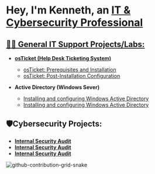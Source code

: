 <h1> Hey, I'm Kenneth, an <a href="https://www.linkedin.com/in/kenneth-stewart-479ba6182/"> IT & Cybersecurity Professional </h1>
  
 ## 👨‍💻 General IT Support Projects/Labs:

- <b>osTicket (Help Desk Ticketing System)</b>
  - [osTicket: Prerequisites and Installation](https://github.com/SenseiK954/osticketing-prereqs)
  - [osTicket: Post-Installation Configuration](https://github.com/SenseiK954/osticketing-postconfig)
  
- <b>Active Directory (Windows Sever)</b>
  - [Installing and configuring Windows Active Directory](https://github.com/SenseiK954/ADconfig)  
  - [Installing and configuring Windows Active Directory](https://github.com/SenseiK954/)  
  
 ## 🛡️Cybersecurity Projects:

- <b> [Internal Security Audit]()</b>
- <b> [Internal Security Audit]()</b>
- <b> [Internal Security Audit]()</b>
 <summary>


![github-contribution-grid-snake](https://user-images.githubusercontent.com/109401839/212478926-900d4c1f-7cc6-4334-a601-523e4f7c5a62.svg)

</summary>
